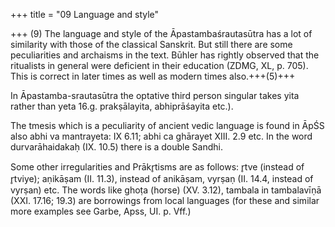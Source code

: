 +++
title = "09 Language and style"

+++
(9) The language and style of the Āpastambaśrautasūtra has a lot of similarity with those of the classical Sanskrit. But still there are some peculiarities and archaisms in the text. Būhler has rightly observed that the ritualists in general were deficient in their education (ZDMG, XL, p. 705). This is correct in later times as well as modern times also.+++(5)+++

In Āpastamba-srautasūtra the optative third person singular takes yita rather than yeta 16.g. prakṣālayita, abhiprāśayita etc.).

The tmesis which is a peculiarity of ancient vedic language is found in ĀpŚS also abhi va mantrayeta: IX 6.11; abhi ca ghārayet XIII. 2.9 etc. In the word durvarāhaidakaḥ (IX. 10.5) there is a double Sandhi.

Some other irregularities and Prākr̥tisms are as follows: r̥tve (instead of r̥tviye); aṇikāṣam (II. 11.3), instead of anikāṣam, vyrṣaṇ (II. 14.4, instead of vyrṣan) etc. The words like ghoṭa (horse) (XV. 3.12), tambala in tambalavīṇā (XXI. 17.16; 19.3) are borrowings from local languages (for these and similar more examples see Garbe, Apss, UI. p. Vff.)

